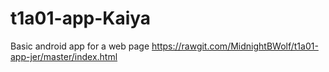 # t1a01-app-Kaiya
Basic android app for a web page
https://rawgit.com/MidnightBWolf/t1a01-app-jer/master/index.html
